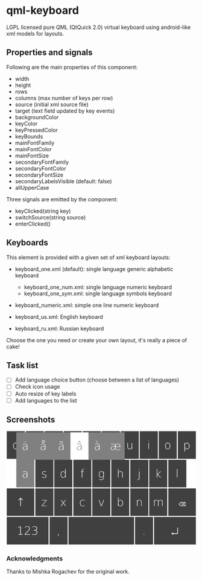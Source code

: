 # qml-keyboard

LGPL licensed pure QML (QtQuick 2.0) virtual keyboard using android-like xml models for layouts.

## Properties and signals
Following are the main properties of this component:

* width
* height
* rows
* columns (max number of keys per row)
* source (initial xml source file)
* target (text field updated by key events)
* backgroundColor
* keyColor
* keyPressedColor
* keyBounds
* mainFontFamily
* mainFontColor
* mainFontSize
* secondaryFontFamily
* secondaryFontColor
* secondaryFontSize
* secondaryLabelsVisible (default: false)
* allUpperCase

Three signals are emitted by the component:

* keyClicked(string key)
* switchSource(string source)
* enterClicked()

## Keyboards
This element is provided with a given set of xml keyboard layouts:

* keyboard_one.xml (default): single language generic alphabetic keyboard
  - keyboard_one_num.xml: single language numeric keyboard
  - keyboard_one_sym.xml: single language symbols keyboard

* keyboard_numeric.xml: simple one line numeric keyboard

* keyboard_us.xml: English keyboard
* keyboard_ru.xml: Russian keyboard

Choose the one you need or create your own layout, it's really a piece of cake!

## Task list
- [ ] Add language choice button (choose between a list of languages)
- [ ] Check icon usage
- [ ] Auto resize of key labels
- [ ] Add languages to the list

## Screenshots
![alt tag](https://raw.githubusercontent.com/marcopellin/qml-keyboard/master/keyboard_one.png)

### Acknowledgments
Thanks to Mishka Rogachev for the original work.
